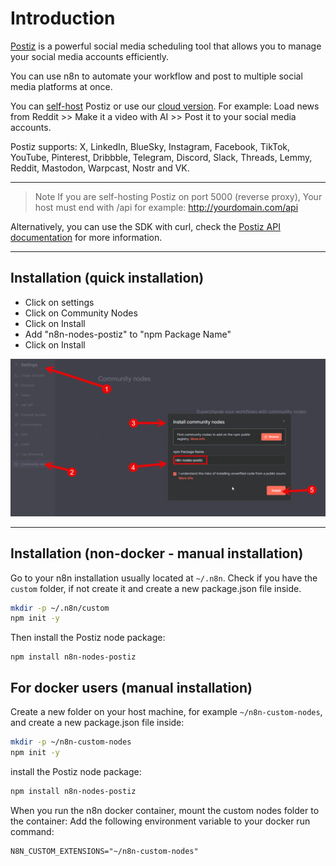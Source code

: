 # Introduction
[Postiz](https://postiz.com) is a powerful social media scheduling tool that allows you to manage your social media accounts efficiently.

You can use n8n to automate your workflow and post to multiple social media platforms at once.

You can [self-host](https://docs.postiz.com/introduction) Postiz or use our [cloud version](https://platform.postiz.com).
For example: Load news from Reddit >> Make it a video with AI >> Post it to your social media accounts.

Postiz supports: X, LinkedIn, BlueSky, Instagram, Facebook, TikTok, YouTube, Pinterest, Dribbble, Telegram, Discord, Slack, Threads, Lemmy, Reddit, Mastodon, Warpcast, Nostr and VK.

---

> Note
> If you are self-hosting Postiz on port 5000 (reverse proxy),
> Your host must end with /api for example:
> http://yourdomain.com/api

Alternatively, you can use the SDK with curl, check the [Postiz API documentation](https://docs.postiz.com/public-api) for more information.

---

## Installation (quick installation)

- Click on settings
- Click on Community Nodes
- Click on Install
- Add "n8n-nodes-postiz" to "npm Package Name"
- Click on Install

![community-node.png](community-node.png)

---

## Installation (non-docker - manual installation)
Go to your n8n installation usually located at `~/.n8n`.
Check if you have the `custom` folder, if not create it and create a new package.json file inside.
```bash
mkdir -p ~/.n8n/custom
npm init -y
```

Then install the Postiz node package:
```
npm install n8n-nodes-postiz
```

## For docker users (manual installation)
Create a new folder on your host machine, for example `~/n8n-custom-nodes`, and create a new package.json file inside:
```bash
mkdir -p ~/n8n-custom-nodes
npm init -y
```

install the Postiz node package:
```bash
npm install n8n-nodes-postiz
```

When you run the n8n docker container, mount the custom nodes folder to the container:
Add the following environment variable to your docker run command:
```
N8N_CUSTOM_EXTENSIONS="~/n8n-custom-nodes"
```
